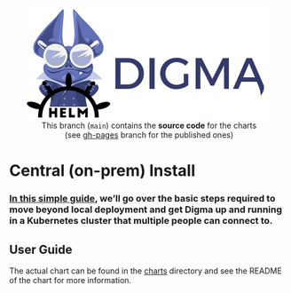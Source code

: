 <p align="center">
  <picture>
    <source media="(prefers-color-scheme: dark)" srcset=".github/images/digma-helm-dark.png">
    <source media="(prefers-color-scheme: light)" srcset=".github/images/digma-helm-light.png">
    <img width="446" height="200" src=".github/images/digma-helm-light.png" alt="digma+helm logos">
  </picture>
   <br/>
  This branch (<code>main</code>) contains the <b>source code</b> for the charts
  <br/>
  (see <a href="https://github.com/digma-ai/helm-chart/tree/gh-pages">gh-pages</a> branch for the published ones)
</p>

# Central (on-prem) Install
### [In this simple guide](https://docs.digma.ai/digma-developer-guide/installation/central-on-prem-install), we’ll go over the basic steps required to move beyond local deployment and get Digma up and running in a Kubernetes cluster that multiple people can connect to.

## User Guide
The actual chart can be found in the [charts](charts/digma-ng) directory and see the README of the chart for more information.